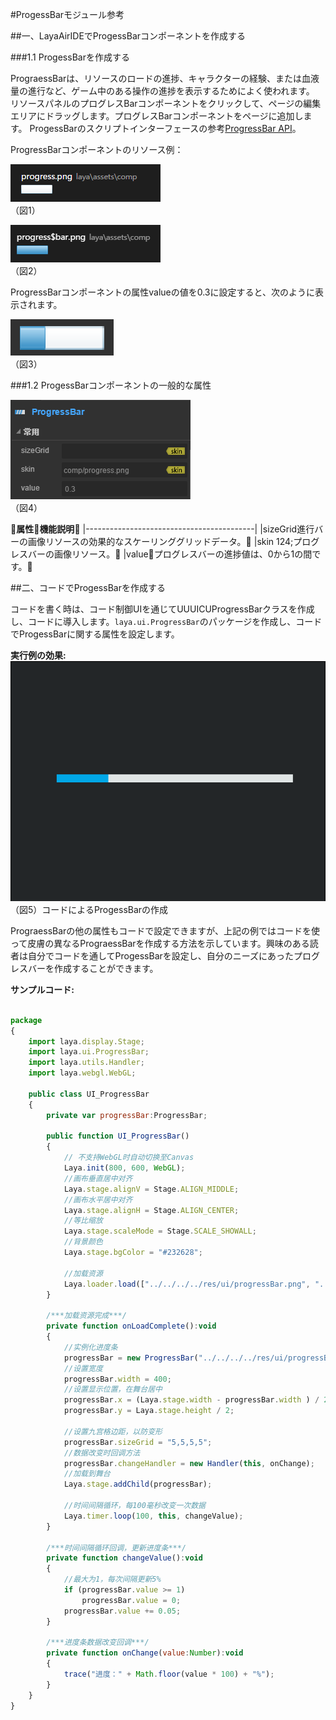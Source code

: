 #ProgessBarモジュール参考



##一、LayaAirIDEでProgessBarコンポーネントを作成する

###1.1 ProgessBarを作成する

PrograessBarは、リソースのロードの進捗、キャラクターの経験、または血液量の進行など、ゲーム中のある操作の進捗を表示するためによく使われます。
リソースパネルのプログレスBarコンポーネントをクリックして、ページの編集エリアにドラッグします。プログレスBarコンポーネントをページに追加します。
ProgessBarのスクリプトインターフェースの参考[ProgressBar API](http://layaair.ldc.layabox.com/api/index.html?category=Core&class=laya.ui.ProgressBar)。

ProgressBarコンポーネントのリソース例：

​![图片0.png](img/1.png)<br/>
（図1）

​![图片0.png](img/2.png)<br/>
（図2）

ProgressBarコンポーネントの属性valueの値を0.3に設定すると、次のように表示されます。

​![图片0.png](img/3.png)<br/>
（図3）



  



###1.2 ProgessBarコンポーネントの一般的な属性

​![图片0.png](img/4.png)<br/>
（図4）

𞓜**属性**𞓜**機能説明**𞓜
|------------------------------------------|
|sizeGrid進行バーの画像リソースの効果的なスケーリンググリッドデータ。𞓜
|skin 124;プログレスバーの画像リソース。𞓜
|value𞓜プログレスバーの進捗値は、0から1の間です。𞓜



 



##二、コードでProgessBarを作成する

コードを書く時は、コード制御UIを通じてUUUICUProgressBarクラスを作成し、コードに導入します。`laya.ui.ProgressBar`のパッケージを作成し、コードでProgessBarに関する属性を設定します。

**実行例の効果:**
​![5](gif/1.gif)<br/>
（図5）コードによるProgessBarの作成

PrograessBarの他の属性もコードで設定できますが、上記の例ではコードを使って皮膚の異なるPrograessBarを作成する方法を示しています。興味のある読者は自分でコードを通してProgessBarを設定し、自分のニーズにあったプログレスバーを作成することができます。

**サンプルコード:**


```javascript

package
{
	import laya.display.Stage;
	import laya.ui.ProgressBar;
	import laya.utils.Handler;
	import laya.webgl.WebGL;
	
	public class UI_ProgressBar
	{
		private var progressBar:ProgressBar;
		
		public function UI_ProgressBar()
		{
			// 不支持WebGL时自动切换至Canvas
			Laya.init(800, 600, WebGL);
			//画布垂直居中对齐
			Laya.stage.alignV = Stage.ALIGN_MIDDLE;
			//画布水平居中对齐
			Laya.stage.alignH = Stage.ALIGN_CENTER;
			//等比缩放
			Laya.stage.scaleMode = Stage.SCALE_SHOWALL;
			//背景颜色
			Laya.stage.bgColor = "#232628";
			
			//加载资源
			Laya.loader.load(["../../../../res/ui/progressBar.png", "../../../../res/ui/progressBar$bar.png"], Handler.create(this, onLoadComplete));
		}
		
		/***加载资源完成***/
		private function onLoadComplete():void
		{
			//实例化进度条
			progressBar = new ProgressBar("../../../../res/ui/progressBar.png");
			//设置宽度
			progressBar.width = 400;
			//设置显示位置，在舞台居中
			progressBar.x = (Laya.stage.width - progressBar.width ) / 2;
			progressBar.y = Laya.stage.height / 2;
			
			//设置九宫格边距，以防变形
			progressBar.sizeGrid = "5,5,5,5";
			//数据改变时回调方法
			progressBar.changeHandler = new Handler(this, onChange);
			//加载到舞台
			Laya.stage.addChild(progressBar);
			
			//时间间隔循环，每100毫秒改变一次数据
			Laya.timer.loop(100, this, changeValue);
		}
		
		/***时间间隔循环回调，更新进度条***/
		private function changeValue():void
		{
			//最大为1，每次间隔更新5%
			if (progressBar.value >= 1)
				progressBar.value = 0;
			progressBar.value += 0.05;
		}
		
		/***进度条数据改变回调***/
		private function onChange(value:Number):void
		{
			trace("进度：" + Math.floor(value * 100) + "%");
		}
	}
}
```


